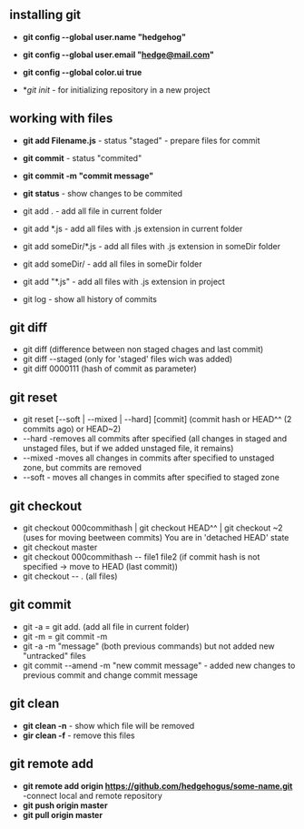 ## installing git

- **git config --global user.name "hedgehog"**
- **git config --global user.email "hedge@mail.com"**
- **git config --global color.ui true**

- **git init* - for initializing repository in a new project

## working with files

- **git add Filename.js**  - status "staged" - prepare files for commit
- **git commit**  - status "commited"
- **git commit -m "commit message"**
- **git status**  - show changes to be commited

- git add .  - add all file in current folder
- git add *.js - add all files with .js extension in current folder
- git add someDir/*.js  - add all files with .js extension in someDir folder
- git add someDir/  - add all files in someDir folder
- git add "*.js" - add all files with .js extension in project

- git log  - show all history of commits

## git diff
- git diff (difference between non staged chages and last commit)
- git diff --staged (only for 'staged' files wich was added)
- git diff 0000111 (hash of commit as parameter)

## git reset
- git reset [--soft | --mixed | --hard] [commit] (commit hash or HEAD^^ (2 commits ago) or HEAD~2)
- --hard -removes all commits after specified (all changes in staged and unstaged files, but if we added unstaged file, it remains)
- --mixed -moves all changes in commits after specified to unstaged zone, but commits are removed
- --soft - moves all changes in commits after specified to staged zone

## git checkout
- git checkout 000commithash | git checkout HEAD^^ | git checkout ~2 (uses for moving beetween commits) You are in 'detached HEAD' state
- git checkout master
- git checkout 000commithash --  file1 file2 (if commit hash is not specified -> move to HEAD (last commit))
- git checkout -- . (all files)

## git commit
- git -a  = git add. (add all file in current folder)
- git -m = git commit -m
- git -a -m "message" (both previous commands) but not added new "untracked" files
- git commit --amend -m "new commit message" - added new changes to previous commit and change commit message

## git clean
- **git clean -n** - show which file will be removed
- **gir clean -f** - remove this files

## git remote add
- **git remote add origin https://github.com/hedgehogus/some-name.git** -connect local and remote repository
- **git push origin master**
- **git pull origin master**
